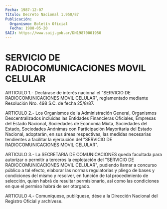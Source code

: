```yaml
---
Fecha: 1987-12-07
Título: Decreto Nacional 1.950/87
Publicación:
  Organismo: Boletín Oficial
  Fecha: 1988-05-20
SAIJ: https://www.saij.gob.ar/DN19870001950
---
```

# SERVICIO DE RADIOCOMUNICACIONES MOVIL CELULAR

<a id="1"></a>
ARTICULO   1.-  Declárase  de  interés  nacional  el  "SERVICIO  DE RADIOCOMUNICACIONES    MOVIL    CELULAR",    reglamentado  mediante Resolución Nro. 498 S.C. de fecha 25/8/87.

<a id="2"></a>
ARTICULO  2.-  Los  Organismos  de  la Administración General, Organismos  Descentralizados  incluidas las  Entidades  Financieras Oficiales, Empresas del Estado  Nacional,  Sociedades  de  Economía Mixta, Sociedades del Estado, Sociedades Anónimas con Participación  Mayoritaria  del Estado Nacional, adoptarán, en  sus áreas respectivas, las medidas  necesarias  tendientes  a facilitar la ejercución del "SERVICIO DE RADIOCOMUNICACIONES MOVIL  CELULAR".

<a id="3"></a>
ARTICULO  3.-  La SECRETARIA DE COMUNICACIONES queda facultada para autorizar o permitir  a  terceros  la  explotación del "SERVICIO DE RADIOCOMUNICACIONES  MOVIL  CELULAR", pudiendo  llamar  a  concurso público a tal efecto, elaborar  las normas regulatorias y pliego de bases  y  condiciones  del  mismo y resolver,  en  función  de  tal procedimiento de selección, quien  habrá de resultar permisionario, así como las condiciones en que el permiso  habrá  de ser otorgado.

<a id="4"></a>
ARTICULO  4.- Comuníquese, publíquese, dése a la Dirección Nacional del Registro Oficial y archívese.
